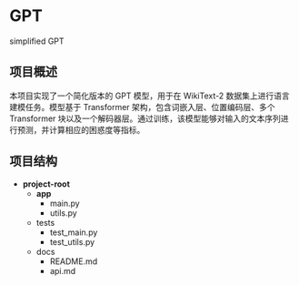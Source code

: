 # GPT
simplified GPT
## 项目概述
本项目实现了一个简化版本的 GPT 模型，用于在 WikiText-2 数据集上进行语言建模任务。模型基于 Transformer 架构，包含词嵌入层、位置编码层、多个 Transformer 块以及一个解码器层。通过训练，该模型能够对输入的文本序列进行预测，并计算相应的困惑度等指标。


## 项目结构
- **project-root**
    - **app**
        - main.py
        - utils.py
    - tests
        - test_main.py
        - test_utils.py
    - docs
        - README.md
        - api.md
